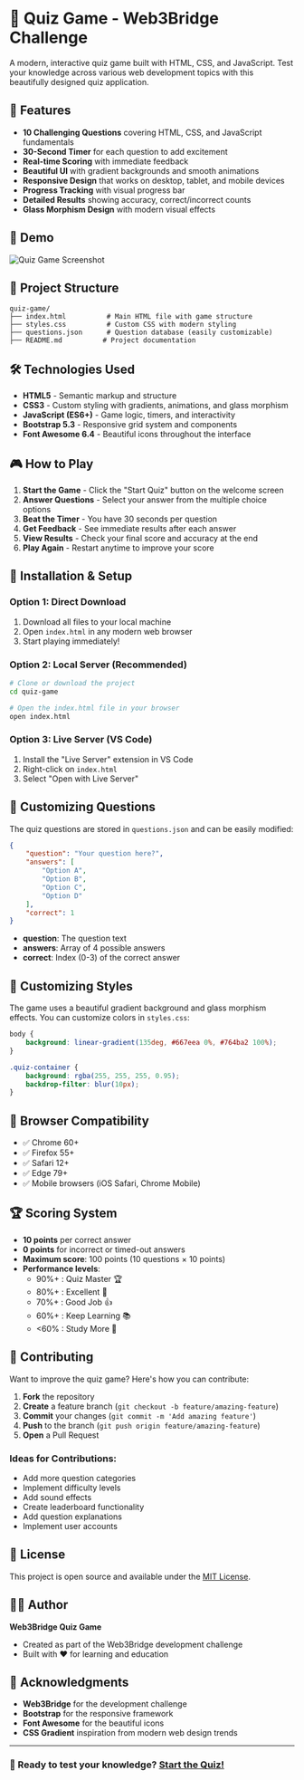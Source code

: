 # 🧠 Quiz Game - Web3Bridge Challenge

A modern, interactive quiz game built with HTML, CSS, and JavaScript. Test your knowledge across various web development topics with this beautifully designed quiz application.

## 🌟 Features

- **10 Challenging Questions** covering HTML, CSS, and JavaScript fundamentals
- **30-Second Timer** for each question to add excitement
- **Real-time Scoring** with immediate feedback
- **Beautiful UI** with gradient backgrounds and smooth animations
- **Responsive Design** that works on desktop, tablet, and mobile devices
- **Progress Tracking** with visual progress bar
- **Detailed Results** showing accuracy, correct/incorrect counts
- **Glass Morphism Design** with modern visual effects

## 🚀 Demo

![Quiz Game Screenshot](https://via.placeholder.com/800x400/667eea/ffffff?text=Quiz+Game+Demo)

## 📁 Project Structure

```
quiz-game/
├── index.html          # Main HTML file with game structure
├── styles.css          # Custom CSS with modern styling
├── questions.json      # Question database (easily customizable)
├── README.md          # Project documentation
```

## 🛠️ Technologies Used

- **HTML5** - Semantic markup and structure
- **CSS3** - Custom styling with gradients, animations, and glass morphism
- **JavaScript (ES6+)** - Game logic, timers, and interactivity
- **Bootstrap 5.3** - Responsive grid system and components
- **Font Awesome 6.4** - Beautiful icons throughout the interface

## 🎮 How to Play

1. **Start the Game** - Click the "Start Quiz" button on the welcome screen
2. **Answer Questions** - Select your answer from the multiple choice options
3. **Beat the Timer** - You have 30 seconds per question
4. **Get Feedback** - See immediate results after each answer
5. **View Results** - Check your final score and accuracy at the end
6. **Play Again** - Restart anytime to improve your score

## 🔧 Installation & Setup

### Option 1: Direct Download
1. Download all files to your local machine
2. Open `index.html` in any modern web browser
3. Start playing immediately!

### Option 2: Local Server (Recommended)
```bash
# Clone or download the project
cd quiz-game

# Open the index.html file in your browser
open index.html
```

### Option 3: Live Server (VS Code)
1. Install the "Live Server" extension in VS Code
2. Right-click on `index.html`
3. Select "Open with Live Server"

## 📝 Customizing Questions

The quiz questions are stored in `questions.json` and can be easily modified:

```json
{
    "question": "Your question here?",
    "answers": [
        "Option A",
        "Option B", 
        "Option C",
        "Option D"
    ],
    "correct": 1
}
```

- **question**: The question text
- **answers**: Array of 4 possible answers
- **correct**: Index (0-3) of the correct answer

## 🎨 Customizing Styles

The game uses a beautiful gradient background and glass morphism effects. You can customize colors in `styles.css`:

```css
body {
    background: linear-gradient(135deg, #667eea 0%, #764ba2 100%);
}

.quiz-container {
    background: rgba(255, 255, 255, 0.95);
    backdrop-filter: blur(10px);
}
```

## 📱 Browser Compatibility

- ✅ Chrome 60+
- ✅ Firefox 55+
- ✅ Safari 12+
- ✅ Edge 79+
- ✅ Mobile browsers (iOS Safari, Chrome Mobile)

## 🏆 Scoring System

- **10 points** per correct answer
- **0 points** for incorrect or timed-out answers
- **Maximum score**: 100 points (10 questions × 10 points)
- **Performance levels**:
  - 90%+ : Quiz Master 🏆
  - 80%+ : Excellent 🌟
  - 70%+ : Good Job 👍
  - 60%+ : Keep Learning 📚
  - <60%  : Study More 💪

## 🤝 Contributing

Want to improve the quiz game? Here's how you can contribute:

1. **Fork** the repository
2. **Create** a feature branch (`git checkout -b feature/amazing-feature`)
3. **Commit** your changes (`git commit -m 'Add amazing feature'`)
4. **Push** to the branch (`git push origin feature/amazing-feature`)
5. **Open** a Pull Request

### Ideas for Contributions:
- Add more question categories
- Implement difficulty levels
- Add sound effects
- Create leaderboard functionality
- Add question explanations
- Implement user accounts

## 📄 License

This project is open source and available under the [MIT License](LICENSE).

## 👨‍💻 Author

**Web3Bridge Quiz Game**
- Created as part of the Web3Bridge development challenge
- Built with ❤️ for learning and education

## 🙏 Acknowledgments

- **Web3Bridge** for the development challenge
- **Bootstrap** for the responsive framework
- **Font Awesome** for the beautiful icons
- **CSS Gradient** inspiration from modern web design trends

---

### 🚀 Ready to test your knowledge? [Start the Quiz!](index.html)

